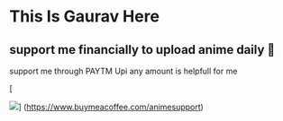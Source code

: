 # This Is Gaurav Here

## support me financially to upload anime daily 🙏

support me through PAYTM Upi any amount is helpfull for me

[<p align="center">

<img src="https://telegra.ph/file/0f7d8db0bf1be7afb5686.jpg">]
(https://www.buymeacoffee.com/animesupport)
